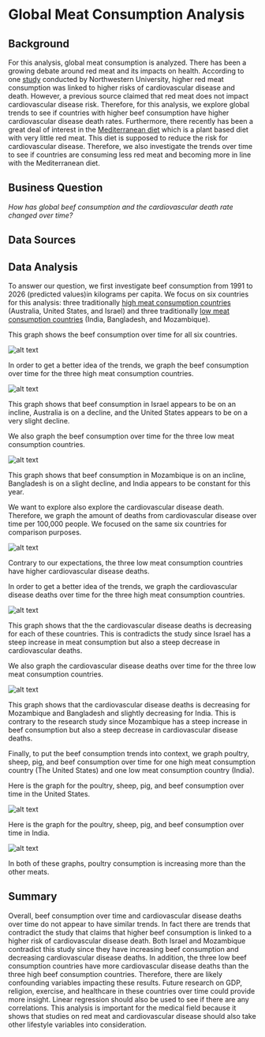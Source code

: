 # Global Meat Consumption Analysis
## Background
For this analysis, global meat consumption is analyzed.  There has been a growing debate around red meat and its impacts on health.  According to one [study](https://www.sciencedaily.com/releases/2020/02/200203114328.htm) conducted by Northwestern University, higher red meat consumption was linked to higher risks of cardiovascular disease and death.  However, a previous source claimed that red meat does not impact cardiovascular disease risk.  Therefore, for this analysis, we explore global trends to see if countries with higher beef consumption have higher cardiovascular disease death rates.  Furthermore, there recently has been a great deal of interest in the [Mediterranean diet](https://www.mayoclinic.org/healthy-lifestyle/nutrition-and-healthy-eating/in-depth/mediterranean-diet/art-20047801) which is a plant based diet with very little red meat.  This diet is supposed to reduce the risk for cardiovascular disease.  Therefore, we also investigate the trends over time to see if countries are consuming less red meat and becoming more in line with the Mediterranean diet.  

## Business Question
_How has global beef consumption and the cardiovascular death rate changed over time?_

## Data Sources

## Data Analysis
To answer our question, we first investigate beef consumption from 1991 to 2026 (predicted values)in kilograms per capita.  We focus on six countries for this analysis: three traditionally [high meat consumption countries](https://www.worldatlas.com/articles/top-meat-consuming-countries-in-the-world.html) (Australia, United States, and Israel) and three traditionally [low meat consumption countries](https://www.worldatlas.com/articles/countries-who-consume-the-least-meat.html#:~:text=The%20least%20meat%20consuming%20countries,consuming%20country%20in%20the%20world.) (India, Bangladesh, and Mozambique). 

This graph shows the beef consumption over time for all six countries.  

![alt text](https://github.com/shannonpowelson/global-meat-consumption-analysis/blob/main/least_and_most_consumption%20(3).png)


In order to get a better idea of the trends, we graph the beef consumption over time for the three high meat consumption countries.  

![alt text](https://github.com/shannonpowelson/global-meat-consumption-analysis/blob/main/most_consumption%20(3).png)

This graph shows that beef consumption in Israel appears to be on an incline, Australia is on a decline, and the United States appears to be on a very slight decline.  


We also graph the beef consumption over time for the three low meat consumption countries.  

![alt text](https://github.com/shannonpowelson/global-meat-consumption-analysis/blob/main/least_consumption%20(3).png)

This graph shows that beef consumption in Mozambique is on an incline, Bangladesh is on a slight decline, and India appears to be constant for this year.  


We want to explore also explore the cardiovascular disease death.  Therefore, we graph the amount of deaths from cardiovascular disease over time per 100,000 people. We focused on the same six countries for comparison purposes.  

![alt text](https://github.com/shannonpowelson/global-meat-consumption-analysis/blob/main/heart_death%20(2).png)

Contrary to our expectations, the three low meat consumption countries have higher cardiovascular disease deaths.  


In order to get a better idea of the trends, we graph the cardiovascular disease deaths over time for the three high meat consumption countries.  

![alt text](https://github.com/shannonpowelson/global-meat-consumption-analysis/blob/main/heart_death_high%20(1).png)

This graph shows that the the cardiovascular disease deaths is decreasing for each of these countries.  This is contradicts the study since Israel has a steep increase in meat consumption but also a steep decrease in cardiovascular deaths.    


We also graph the cardiovascular disease deaths over time for the three low meat consumption countries.  

![alt text](https://github.com/shannonpowelson/global-meat-consumption-analysis/blob/main/heart_death_low%20(1).png)

This graph shows that the cardiovascular disease deaths is decreasing for Mozambique and Bangladesh and slightly decreasing for India.  This is contrary to the research study since Mozambique has a steep increase in beef consumption but also a steep decrease in cardiovascular disease deaths.  


Finally, to put the beef consumption trends into context, we graph poultry, sheep, pig, and beef consumption over time for one high meat consumption country (The United States) and one low meat consumption country (India).  

Here is the graph for the poultry, sheep, pig, and beef consumption over time in the United States. 

![alt text](https://github.com/shannonpowelson/global-meat-consumption-analysis/blob/main/other_meats_USA%20(2).png)

Here is the graph for the poultry, sheep, pig, and beef consumption over time in India. 

![alt text](https://github.com/shannonpowelson/global-meat-consumption-analysis/blob/main/other_meats_IND%20(1).png)

In both of these graphs, poultry consumption is increasing more than the other meats.  

## Summary
Overall, beef consumption over time and cardiovascular disease deaths over time do not appear to have similar trends.  In fact there are trends that contradict the study that claims that higher beef consumption is linked to a higher risk of cardiovascular disease death.  Both Israel and Mozambique contradict this study since they have increasing beef consumption and decreasing cardiovascular disease deaths.  In addition, the three low beef consumption countries have more cardiovascular disease deaths than the three high beef consumption countries.  Therefore, there are likely confounding variables impacting these results.  Future research on GDP, religion, exercise, and healthcare in these countries over time could provide more insight.  Linear regression should also be used to see if there are any correlations.  This analysis is important for the medical field because it shows that studies on red meat and cardiovascular disease should also take other lifestyle variables into consideration.  
